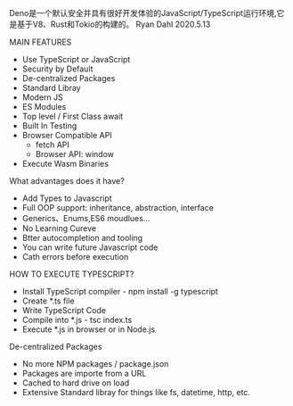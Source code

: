 Deno是一个默认安全并具有很好开发体验的JavaScript/TypeScript运行环境,它是基于V8、Rust和Tokio的构建的。
Ryan Dahl 2020.5.13

MAIN FEATURES

- Use TypeScript or JavaScript
- Security by Default
- De-centralized Packages
- Standard Libray
- Modern JS
- ES Modules
- Top level / First Class await
- Built In Testing
- Browser Compatible API
  - fetch API
  - Browser API: window
- Execute Wasm Binaries

What advantages does it have?

- Add Types to Javascript
- Full OOP support: inheritance, abstraction, interface
- Generics、Enums,ES6 moudlues...
- No Learning Cureve
- Btter autocompletion and tooling
- You can write future Javascript code
- Cath errors before execution

HOW TO EXECUTE TYPESCRIPT?

- Install TypeScript compiler - npm install -g typescript
- Create *.ts file
- Write TypeScript Code
- Compile into *.js - tsc index.ts
- Execute *.js in browser or in Node.js

De-centralized Packages

- No more NPM packages / package.json
- Packages are importe from a URL
- Cached to hard drive on load
- Extensive Standard libray for things like fs, datetime, http, etc.
